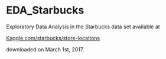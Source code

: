 # EDA_Starbucks

Exploratory Data Analysis in the Starbucks data set available at

[Kaggle.com/starbucks/store-locations](http://www.kaggle.com/starbucks/store-locations)

downloaded on March 1st, 2017.

